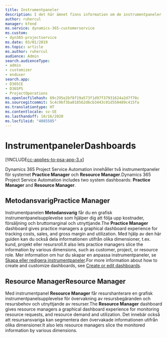```yaml
---
title: Instrumentpaneler
description: I det här ämnet finns information om de instrumentpaneler för rapporter som ingår i Dynamics 365 Project Service Automation.
author: ruhercul
manager: kfend
ms.service: dynamics-365-customerservice
ms.custom:
- dyn365-projectservice
ms.date: 03/01/2019
ms.topic: article
ms.author: ruhercul
audience: Admin
search.audienceType:
- admin
- customizer
- enduser
search.app:
- D365CE
- D365PS
- ProjectOperations
ms.openlocfilehash: 69c295e2bf8f19a573f1d97f37931624a2d7f70c
ms.sourcegitcommit: 5c4c9bf3ba018562d6cb3443c01d550489c415fa
ms.translationtype: HT
ms.contentlocale: sv-SE
ms.lasthandoff: 10/16/2020
ms.locfileid: "4085585"
---
```

# <a name="dashboards"></a><span data-ttu-id="300bf-103">Instrumentpaneler</span><span class="sxs-lookup"><span data-stu-id="300bf-103">Dashboards</span></span>

[!INCLUDE[cc-applies-to-psa-app-3.x](../includes/cc-applies-to-psa-app-3x.md)]

<span data-ttu-id="300bf-104">Dynamics 365 Project Service Automation innehåller två instrumentpaneler för systemet **Practice Manager** och **Resource Manager**.</span><span class="sxs-lookup"><span data-stu-id="300bf-104">Dynamics 365 Project Service Automation includes two system dashboards: **Practice Manager** and **Resource Manager**.</span></span>

## <a name="practice-manager"></a><span data-ttu-id="300bf-105">Metodansvarig</span><span class="sxs-lookup"><span data-stu-id="300bf-105">Practice Manager</span></span> 

<span data-ttu-id="300bf-106">Instrumentpanelen **Metodansvarig** får du en grafisk instrumentpanelsupplevelse som hjälper dig att följa upp kostnader, försäljning och bruttomarginal och utnyttjande.</span><span class="sxs-lookup"><span data-stu-id="300bf-106">The **Practice Manager** dashboard gives practice managers a graphical dashboard experience for tracking costs, sales, and gross margin and utilization.</span></span> <span data-ttu-id="300bf-107">Med hjälp av den här guiden kan du också dela informationen utifrån olika dimensioner, t.ex. kund, projekt eller resursroll.</span><span class="sxs-lookup"><span data-stu-id="300bf-107">It also lets practice managers slice the information by various dimensions, such as customer, project, or resource role.</span></span> <span data-ttu-id="300bf-108">Mer information om hur du skapar en anpassa instrumentpaneler, se [Skapa eller redigera instrumentpaneler](https://docs.microsoft.com/dynamics365/customerengagement/on-premises/customize/create-edit-dashboards).</span><span class="sxs-lookup"><span data-stu-id="300bf-108">For more information about how to create and customize dashboards, see [Create or edit dashboards](https://docs.microsoft.com/dynamics365/customerengagement/on-premises/customize/create-edit-dashboards).</span></span>

## <a name="resource-manager"></a><span data-ttu-id="300bf-109">Resource Manager</span><span class="sxs-lookup"><span data-stu-id="300bf-109">Resource Manager</span></span> 

<span data-ttu-id="300bf-110">Med instrumentpanel **Resource Manager** får resurshanterare en grafisk instrumentpanelsupplevelse för övervakning av resursbegäranden och resursbehov och utnyttjande av resurser.</span><span class="sxs-lookup"><span data-stu-id="300bf-110">The **Resource Manager** dashboard gives resource managers a graphical dashboard experience for monitoring resource requests, and resource demand and utilization.</span></span> <span data-ttu-id="300bf-111">Det innebär också att resursansvariga kan segmentera den övervakade informationen utifrån olika dimensioner.</span><span class="sxs-lookup"><span data-stu-id="300bf-111">It also lets resource managers slice the monitored information by various dimensions.</span></span>
